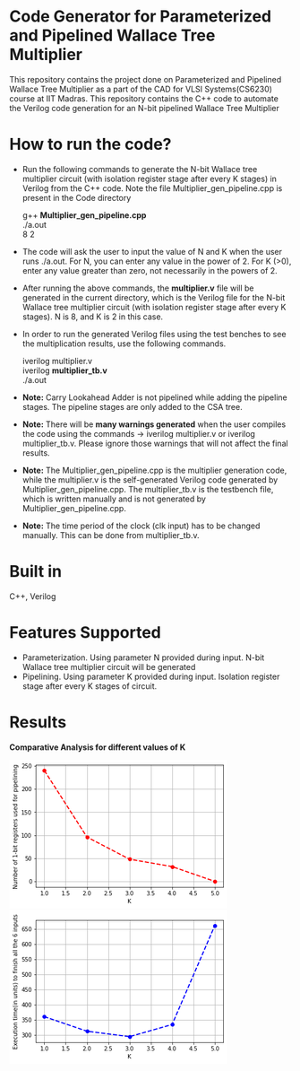 # Code Generator for Parameterized and Pipelined Wallace Tree Multiplier

This repository contains the project done on Parameterized and Pipelined Wallace Tree Multiplier as a part of the CAD for VLSI Systems(CS6230) course at IIT Madras. This repository contains the C++ code to automate the Verilog code generation for an N-bit pipelined Wallace Tree Multiplier

# How to run the code?

- Run the following commands to generate the N-bit Wallace tree multiplier circuit (with isolation register stage after every K stages) in Verilog from the C++ code. Note the file Multiplier\_gen\_pipeline.cpp is present in the Code directory

    g++ **Multiplier\_gen\_pipeline.cpp**  
    ./a.out  
    8 2  

- The code will ask the user to input the value of N and K when the user runs ./a.out. For N, you can enter any value in the power of 2. For K (>0), enter any value greater than zero, not necessarily in the powers of 2.

- After running the above commands, the **multiplier.v** file will be generated in the current directory, which is the Verilog file for the N-bit Wallace tree multiplier circuit (with isolation register stage after every K stages). N is 8, and K is 2 in this case.

- In order to run the generated Verilog files using the test benches to see the multiplication results, use the following commands.

    iverilog multiplier.v  
    iverilog **multiplier\_tb.v**  
    ./a.out

- **Note:** Carry Lookahead Adder is not pipelined while adding the pipeline stages. The pipeline stages are only added to the CSA tree.

- **Note:** There will be **many warnings generated** when the user compiles the code using the commands -> iverilog multiplier.v or iverilog multiplier\_tb.v. Please ignore those warnings that will not affect the final results.

- **Note:** The Multiplier\_gen\_pipeline.cpp is the multiplier generation code, while the multiplier.v is the self-generated Verilog code generated by Multiplier\_gen\_pipeline.cpp. The multiplier\_tb.v is the testbench file, which is written manually and is not generated by Multiplier\_gen\_pipeline.cpp.

- **Note:** The time period of the clock (clk input) has to be changed manually. This can be done from multiplier\_tb.v.

# Built in
C++, Verilog

# Features Supported

- Parameterization. Using parameter N provided during input. N-bit Wallace tree multiplier circuit will be generated
- Pipelining. Using parameter K provided during input. Isolation register stage after every K stages of circuit.

# Results

**Comparative Analysis for different values of K**

![alt text](https://github.com/Jash-Khatri/Parameterized-Multiplier/blob/main/fig1.png)
![alt text](https://github.com/Jash-Khatri/Parameterized-Multiplier/blob/main/fig2.png)
